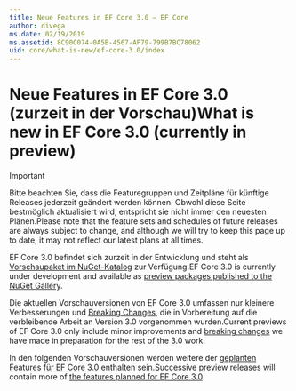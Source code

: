 ```yaml
---
title: Neue Features in EF Core 3.0 – EF Core
author: divega
ms.date: 02/19/2019
ms.assetid: 8C90C074-0A5B-4567-AF79-799B7BC78062
uid: core/what-is-new/ef-core-3.0/index
---
```


# <a name="what-is-new-in-ef-core-30-currently-in-preview"></a><span data-ttu-id="4ea43-102">Neue Features in EF Core 3.0 (zurzeit in der Vorschau)</span><span class="sxs-lookup"><span data-stu-id="4ea43-102">What is new in EF Core 3.0 (currently in preview)</span></span>

> [!IMPORTANT]
> <span data-ttu-id="4ea43-103">Bitte beachten Sie, dass die Featuregruppen und Zeitpläne für künftige Releases jederzeit geändert werden können. Obwohl diese Seite bestmöglich aktualisiert wird, entspricht sie nicht immer den neuesten Plänen.</span><span class="sxs-lookup"><span data-stu-id="4ea43-103">Please note that the feature sets and schedules of future releases are always subject to change, and although we will try to keep this page up to date, it may not reflect our latest plans at all times.</span></span>

<span data-ttu-id="4ea43-104">EF Core 3.0 befindet sich zurzeit in der Entwicklung und steht als [Vorschaupaket im NuGet-Katalog](https://www.nuget.org/packages/Microsoft.EntityFrameworkCore/) zur Verfügung.</span><span class="sxs-lookup"><span data-stu-id="4ea43-104">EF Core 3.0 is currently under development and available as [preview packages published to the NuGet Gallery](https://www.nuget.org/packages/Microsoft.EntityFrameworkCore/).</span></span> 

<span data-ttu-id="4ea43-105">Die aktuellen Vorschauversionen von EF Core 3.0 umfassen nur kleinere Verbesserungen und [Breaking Changes](xref:core/what-is-new/ef-core-3.0/breaking-changes), die in Vorbereitung auf die verbleibende Arbeit an Version 3.0 vorgenommen wurden.</span><span class="sxs-lookup"><span data-stu-id="4ea43-105">Current previews of EF Core 3.0 only include minor improvements and [breaking changes](xref:core/what-is-new/ef-core-3.0/breaking-changes) we have made in preparation for the rest of the 3.0 work.</span></span> 

<span data-ttu-id="4ea43-106">In den folgenden Vorschauversionen werden weitere der [geplanten Features für EF Core 3.0](xref:core/what-is-new/ef-core-3.0/features) enthalten sein.</span><span class="sxs-lookup"><span data-stu-id="4ea43-106">Successive preview releases will contain more of [the features planned for EF Core 3.0](xref:core/what-is-new/ef-core-3.0/features).</span></span>